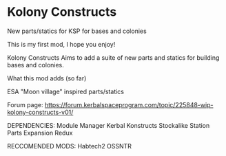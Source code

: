 # Kolony Constructs
New parts/statics for KSP for bases and colonies

This is my first mod, I hope you enjoy!

Kolony Constructs Aims to add a suite of new parts and statics for building bases and colonies. 

What this mod adds (so far)

ESA "Moon village" inspired parts/statics

  Forum page: https://forum.kerbalspaceprogram.com/topic/225848-wip-kolony-constructs-v01/ 

DEPENDENCIES: 
Module Manager
Kerbal Konstructs
Stockalike Station Parts Expansion Redux

RECCOMENDED MODS:
Habtech2
OSSNTR
